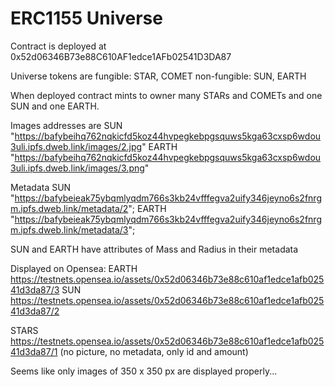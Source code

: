 # ERC1155 Universe
 
Contract is deployed at 0x52d06346B73e88C610AF1edce1AFb02541D3DA87

Universe tokens are
fungible: STAR, COMET
non-fungible: SUN, EARTH

When deployed contract mints to owner many STARs and COMETs and one SUN and one EARTH.

Images addresses are
SUN "https://bafybeihq762nqkicfd5koz44hvpegkebpgsquws5kga63cxsp6wdou3uli.ipfs.dweb.link/images/2.jpg"
EARTH "https://bafybeihq762nqkicfd5koz44hvpegkebpgsquws5kga63cxsp6wdou3uli.ipfs.dweb.link/images/3.png"

Metadata
SUN "https://bafybeieak75ybqmlyqdm766s3kb24vfffegva2uify346jeyno6s2fnrgm.ipfs.dweb.link/metadata/2";
EARTH "https://bafybeieak75ybqmlyqdm766s3kb24vfffegva2uify346jeyno6s2fnrgm.ipfs.dweb.link/metadata/3";

SUN and EARTH have attributes of Mass and Radius in their metadata

Displayed on Opensea:
EARTH https://testnets.opensea.io/assets/0x52d06346b73e88c610af1edce1afb02541d3da87/3
SUN https://testnets.opensea.io/assets/0x52d06346b73e88c610af1edce1afb02541d3da87/2

STARS https://testnets.opensea.io/assets/0x52d06346b73e88c610af1edce1afb02541d3da87/1 (no picture, no metadata, only id and amount)

Seems like only images of 350 x 350 px are displayed properly...
